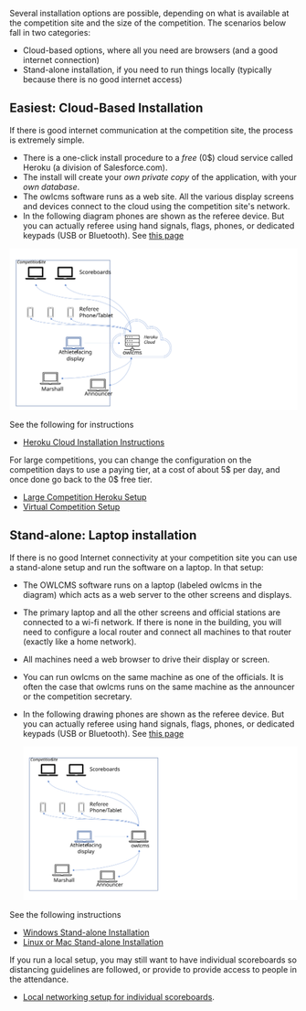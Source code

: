 Several installation options are possible, depending on what is available at the competition site and the size of the competition.  The scenarios below fall in two categories:

- Cloud-based options, where all you need are browsers (and a good internet connection)
- Stand-alone installation, if you need to run things locally (typically because there is no good internet access)

## Easiest: Cloud-Based Installation

If there is good internet communication at the competition site, the process is extremely simple. 

- There is a one-click install procedure to a *free* (0$) cloud service called Heroku (a division of Salesforce.com). 
- The install will create your *own private copy* of the application, with your *own database*.
- The owlcms software runs as a web site. All the various display screens and devices connect to the cloud using the competition site's network.
- In the following diagram phones are shown as the referee device.  But you can actually referee using hand signals, flags, phones, or dedicated keypads (USB or Bluetooth). See [this page](Refereeing)

![Slide9](img/PublicResults/CloudExplained/Slide9.SVG)

See the following for instructions

  * [Heroku Cloud Installation Instructions](Heroku)

For large competitions, you can change the configuration on the competition days to use a paying tier, at a cost of about 5$ per day, and once done go back to the 0$ free tier.

  * [Large Competition Heroku Setup](HerokuLarge)
  * [Virtual Competition Setup](VirtualOverview)

## Stand-alone: Laptop installation

If there is no good Internet connectivity at your competition site you can use a stand-alone setup and run the software on a laptop.  In that setup: 

- The OWLCMS software runs on a laptop (labeled owlcms in the diagram) which acts as a web server to the other screens and displays.

- The primary laptop and all the other screens and official stations are connected to a wi-fi network.  If there is none in the building, you will need to configure a local router and connect all machines to that router (exactly like a home network).

- All machines need a web browser to drive their display or screen.

- You can run owlcms on the same machine as one of the officials.  It is often the case that owlcms runs on the same machine as the announcer or the competition secretary.

- In the following drawing phones are shown as the referee device.  But you can actually referee using hand signals, flags, phones, or dedicated keypads (USB or Bluetooth). See [this page](Refereeing)

  ![Slide1](img/PublicResults/CloudExplained/Slide7.SVG)

See the following instructions

  * [Windows Stand-alone Installation](LocalWindowsSetup)
  * [Linux or Mac Stand-alone Installation](LocalLinuxMacSetup)

If you run a local setup, you may still want to have individual scoreboards so distancing guidelines are followed, or provide to provide access to people in the attendance.

- [Local networking setup for individual scoreboards](PublicResults_Local).

